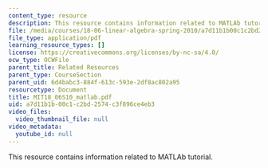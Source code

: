 ```yaml
---
content_type: resource
description: This resource contains information related to MATLAb tutorial.
file: /media/courses/18-06-linear-algebra-spring-2010/a7d11b1b00c1c2bd2574c3f896ce4eb3_MIT18_06S10_matlab.pdf
file_type: application/pdf
learning_resource_types: []
license: https://creativecommons.org/licenses/by-nc-sa/4.0/
ocw_type: OCWFile
parent_title: Related Resources
parent_type: CourseSection
parent_uid: 6d4babc3-884f-613c-593e-2df8ac802a95
resourcetype: Document
title: MIT18_06S10_matlab.pdf
uid: a7d11b1b-00c1-c2bd-2574-c3f896ce4eb3
video_files:
  video_thumbnail_file: null
video_metadata:
  youtube_id: null
---
```

This resource contains information related to MATLAb tutorial.